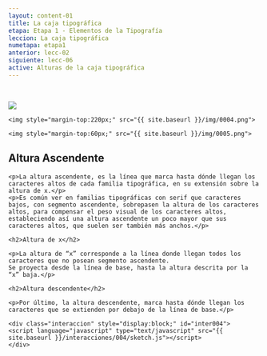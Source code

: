 ```yaml
---
layout: content-01
title: La caja tipográfica
etapa: Etapa 1 - Elementos de la Tipografía
leccion: La caja tipográfica
numetapa: etapa1
anterior: lecc-02
siguiente: lecc-06
active: Alturas de la caja tipográfica
---
```


<div class="col-md-4 extracto">
	<img style="margin-top:30px;" src="{{ site.baseurl }}/img/0003.png">

	<img style="margin-top:220px;" src="{{ site.baseurl }}/img/0004.png">

	<img style="margin-top:60px;" src="{{ site.baseurl }}/img/0005.png">
</div>

<div class="col-md-8">
	<h2>Altura Ascendente</h2>
	
	<p>La altura ascendente, es la línea que marca hasta dónde llegan los caracteres altos de cada familia tipográfica, en su extensión sobre la altura de x.</p>
	<p>Es común ver en familias tipográficas con serif que caracteres bajos, con segmento ascendente, sobrepasen la altura de los caracteres altos, para compensar el peso visual de los caracteres altos, estableciendo así una altura ascendente un poco mayor que sus caracteres altos, que suelen ser también más anchos.</p>

	<h2>Altura de x</h2>

	<p>La altura de “x” corresponde a la línea donde llegan todos los caracteres que no posean segmento ascendente.
	Se proyecta desde la línea de base, hasta la altura descrita por la “x” baja.</p>

	<h2>Altura descendente</h2>

	<p>Por último, la altura descendente, marca hasta dónde llegan los caracteres que se extienden por debajo de la línea de base.</p>

	<div class="interaccion" style="display:block;" id="inter004">
	<script language="javascript" type="text/javascript" src="{{ site.baseurl }}/interacciones/004/sketch.js"></script>
	</div>
</div>

<!--
<iframe class="video" width="100%" height="315" src="https://www.youtube.com/embed/ScMzIvxBSi4" frameborder="0" allowfullscreen></iframe>
-->